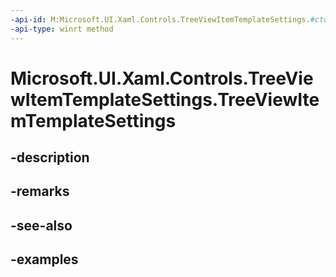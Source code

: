 ```yaml
---
-api-id: M:Microsoft.UI.Xaml.Controls.TreeViewItemTemplateSettings.#ctor
-api-type: winrt method
---
```


<!-- Method syntax.
public TreeViewItemTemplateSettings.TreeViewItemTemplateSettings()
-->

# Microsoft.UI.Xaml.Controls.TreeViewItemTemplateSettings.TreeViewItemTemplateSettings

## -description

## -remarks

## -see-also

## -examples

